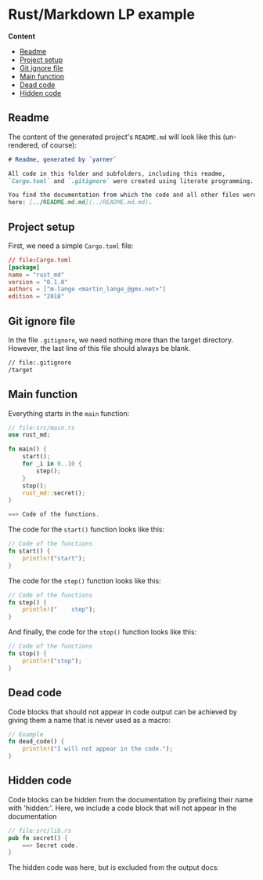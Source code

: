 # Rust/Markdown LP example


**Content**

* [Readme](#readme)
* [Project setup](#project-setup)
* [Git ignore file](#git-ignore-file)
* [Main function](#main-function)
* [Dead code](#dead-code)
* [Hidden code](#hidden-code)

## Readme

The content of the generated project's `README.md` will look like this (un-rendered, of course):

```md
# Readme, generated by `yarner`

All code in this folder and subfolders, including this readme,
`Cargo.toml` and `.gitignore` were created using literate programming.

You find the documentation from which the code and all other files were derived from
here: [../README.md.md](../README.md.md).
```

## Project setup

First, we need a simple `Cargo.toml` file:

```toml
// file:Cargo.toml
[package]
name = "rust_md"
version = "0.1.0"
authors = ["m-lange <martin_lange_@gmx.net>"]
edition = "2018"
```

## Git ignore file

In the file `.gitignore`, we need nothing more than the target directory.
However, the last line of this file should always be blank.

```md
// file:.gitignore
/target

```

## Main function

Everything starts in the `main` function:

```rust
// file:src/main.rs
use rust_md;

fn main() {
    start();
    for _i in 0..10 {
        step();
    }
    stop();
    rust_md::secret();
}

==> Code of the functions.
```

The code for the `start()` function looks like this:

```rust
// Code of the functions
fn start() {
    println!("start");
}
```

The code for the `step()` function looks like this:

```rust
// Code of the functions
fn step() {
    println!("    step");
}
```

And finally, the code for the `stop()` function looks like this:

```rust
// Code of the functions
fn stop() {
    println!("stop");
}
```

## Dead code

Code blocks that should not appear in code output can be achieved
by giving them a name that is never used as a macro:

```rust
// Example
fn dead_code() {
    println!("I will not appear in the code.");
}
```

## Hidden code

Code blocks can be hidden from the documentation by prefixing their name with 'hidden:'.
Here, we include a code block that will not appear in the documentation

```rust
// file:src/lib.rs
pub fn secret() {
    ==> Secret code.
}
```

The hidden code was here, but is excluded from the output docs:

